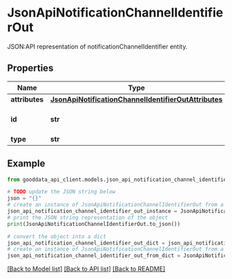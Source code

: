 # JsonApiNotificationChannelIdentifierOut

JSON:API representation of notificationChannelIdentifier entity.

## Properties

Name | Type | Description | Notes
------------ | ------------- | ------------- | -------------
**attributes** | [**JsonApiNotificationChannelIdentifierOutAttributes**](JsonApiNotificationChannelIdentifierOutAttributes.md) |  | [optional] 
**id** | **str** | API identifier of an object | 
**type** | **str** | Object type | 

## Example

```python
from gooddata_api_client.models.json_api_notification_channel_identifier_out import JsonApiNotificationChannelIdentifierOut

# TODO update the JSON string below
json = "{}"
# create an instance of JsonApiNotificationChannelIdentifierOut from a JSON string
json_api_notification_channel_identifier_out_instance = JsonApiNotificationChannelIdentifierOut.from_json(json)
# print the JSON string representation of the object
print(JsonApiNotificationChannelIdentifierOut.to_json())

# convert the object into a dict
json_api_notification_channel_identifier_out_dict = json_api_notification_channel_identifier_out_instance.to_dict()
# create an instance of JsonApiNotificationChannelIdentifierOut from a dict
json_api_notification_channel_identifier_out_from_dict = JsonApiNotificationChannelIdentifierOut.from_dict(json_api_notification_channel_identifier_out_dict)
```
[[Back to Model list]](../README.md#documentation-for-models) [[Back to API list]](../README.md#documentation-for-api-endpoints) [[Back to README]](../README.md)


